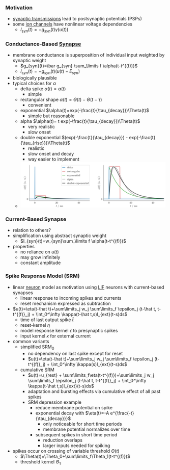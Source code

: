 ### Motivation
+ [synaptic transmissions](../Learning/Synaptic%20Transmission%20of%20Chemical%20Synapses.md) lead to postsynaptic potentials (PSPs)
+ some [ion channels](../Neurons/Ion%20Channels.md) have nonlinear voltage dependencies
	+ $I_{syn}(t)=-g_{syn}(t)\gamma(u(t))$
### Conductance-Based [Synapse](../Neurons/Synapses.md)
+ membrane conductance is superposition of individual input weighted by synaptic weight
	+ $g_{syn}(t)=\bar g_{syn} \sum_\limits f \alpha(t-t^{(f)})$
	+ $I_{syn}(t)=-g_{syn}(t)(u(t)-E_{syn})$ 
+ biologically plausible
+ typical choices for $\alpha$ 
	+ delta spike $\alpha(t)=\alpha(t)$
		+ simple
	+ rectangular shape $\alpha(t)=\Theta(t)-\Theta(t-\tau)$
		+ convenient
	+ exponential $\alpha(t)=exp(-\frac{t}{\tau_{decay}})\Theta(t)$
		+ simple but reasonable
	+ alpha $\alpha(t)= t exp(-\frac{t}{\tau_{decay}})\Theta(t)$
		+ very realistic
		+ slow onset
	+ double exponential $(exp(-\frac{t}{\tau_{decay}}) - exp(-\frac{t}{\tau_{rise}}))\Theta(t)$
		+ realistic 
		+ slow onset and decay
		+ way easier to implement
	+ ![](../../../z_images/Pasted%20image%2020250617095008.png)
### Current-Based Synapse
+ relation to others?
+ simplification using abstract synaptic weight
	+ $I_{syn}(t)=w_{syn}\sum_\limits f \alpha(t-t^{(f)})$
+ properties
	+ no reliance on $u(t)$
	+ may grow infinitely
	+ constant amplitude
### Spike Response Model (SRM)
+ linear [neuron](../Neurons/Neurons.md) model as motivation using [LIF](../Brain%20Models/Leaky%20Integrate-And-Fire%20Model.md) neurons with current-based synapses
	+ linear response to incoming spikes and currents
	+ reset mechanism expressed as subtraction
+ $u(t)=\eta(t-\hat t)+\sum\limits_j w_j \sum\limits_f \epsilon_j (t-\hat t, t-t^{(f)}_j) + \int_0^\infty \kappa(t-\hat t,s)I_{ext}(t-s)ds$
	+ time of last output spike $\hat t$ 
	+ reset-kernel $\eta$
	+ model response kernel $\epsilon$ to presynaptic spikes
	+ input kernel $\kappa$ for external current
+ common variants
	+ simplified SRM$_0$
		+ no dependency on last spike except for reset
		+ $u(t)=\eta(t-\hat t)+\sum\limits_j w_j \sum\limits_f \epsilon_j (t-t^{(f)}_j) + \int_0^\infty \kappa(s)I_{ext}(t-s)ds$
	+ cumulative SRM
		+ $u(t)=u_{rest} + \sum\limits_f\eta(t-t^{(f)})+\sum\limits_j w_j \sum\limits_f \epsilon_j (t-\hat t, t-t^{(f)}_j) + \int_0^\infty \kappa(t-\hat t,s)I_{ext}(t-s)ds$
		+  adaptation and bursting effects via cumulative effect of all past spikes
		+ SRM depression example
			+ reduce membrane potential on spike
			+ exponential decay with $\eta(t)=-A e^{\frac{-t}{\tau_{decay}}}$
				+ only noticeable for short time periods
				+ membrane potential normalizes over time
			+ subsequent spikes in short time period
				+ reduction overlaps
				+ larger inputs needed for spiking
+ spikes occur on crossing of variable threshold $\Theta(t)$ 
	+ $\Theta(t)=\Theta_0+\sum\limits_f\Theta_1(t-t^{(f)})$
	+ threshold kernel $\Theta_1$
